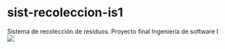 # sist-recoleccion-is1
Sistema de recolección de residuos. Proyecto final Ingeniería de software I
<img src="https://drive.google.com/file/d/1NoG6gyul8Xq8QS7pF5n5SaRCVGFOgYXw/view?usp=sharing"/>
